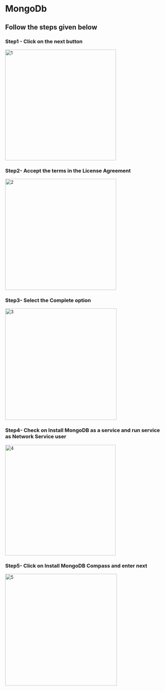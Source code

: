 # MongoDb

## Follow the steps given below
### Step1 - Click on the next button
<img width="355" alt="1" src="https://user-images.githubusercontent.com/129230735/228676150-6c6bf30a-2efa-47b9-898a-517419a32167.png">

### Step2- Accept the terms in the License Agreement
<img width="356" alt="2" src="https://user-images.githubusercontent.com/129230735/228676519-e582927b-9adf-4bfa-86b7-a585fc7512c8.png">

### Step3- Select the Complete option
<img width="357" alt="3" src="https://user-images.githubusercontent.com/129230735/228676860-b73f0b44-ce30-4274-8384-a4e45a6bc1a8.png">

### Step4- Check on Install MongoDB as a service and run service as Network Service user
<img width="354" alt="4" src="https://user-images.githubusercontent.com/129230735/228677090-165abb8b-0596-4148-9d46-909167f7bb6a.png">

### Step5- Click on Install MongoDB Compass and enter next
<img width="358" alt="5" src="https://user-images.githubusercontent.com/129230735/228677464-765a11a1-0d2a-4be9-8bf2-ac59cace2f9c.png">


